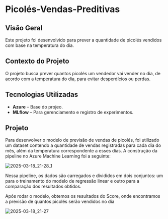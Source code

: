 # Picolés-Vendas-Preditivas

## Visão Geral
Este projeto foi desenvolvido para prever a quantidade de picolés vendidos com base na temperatura do dia.

## Contexto do Projeto
O projeto busca prever quantos picolés um vendedor vai vender no dia, de acordo com a temperatura do dia, para evitar desperdícios ou perdas.

## Tecnologias Utilizadas
- **Azure**  – Base do projeo.
- **MLflow** – Para gerenciamento e registro de experimentos.


## Projeto
Para desenvolver o modelo de previsão de vendas de picolés, foi utilizado um dataset contendo a quantidade de vendas registradas para cada dia do mês, além da temperatura correspondente a esses dias. A construção da pipeline no Azure Machine Learning foi a seguinte:

![2025-03-18_21-28_1](https://github.com/user-attachments/assets/1a116d3c-bfb6-4a2f-9dc2-b447058a460a)

Nessa pipeline, os dados são carregados e divididos em dois conjuntos: um para o treinamento do modelo de regressão linear e outro para a comparação dos resultados obtidos.

Após rodar o modelo, obtemos os resultados do Score, onde encontramos a previsão de quantos picolés serão vendidos no dia 


![2025-03-18_21-27](https://github.com/user-attachments/assets/d1339ef5-74cf-407e-b239-cabcd95f317c)
